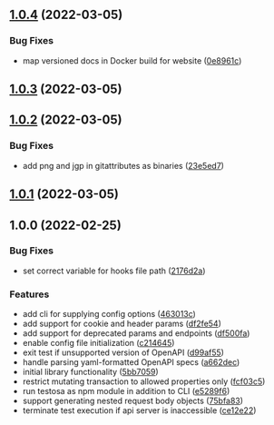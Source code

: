 ## [1.0.4](https://github.com/testosa-com/testosa/compare/v1.0.3...v1.0.4) (2022-03-05)


### Bug Fixes

* map versioned docs in Docker build for website ([0e8961c](https://github.com/testosa-com/testosa/commit/0e8961c3cebcb155a116fe205256dbdd625c2e19))

## [1.0.3](https://github.com/testosa-com/testosa/compare/v1.0.2...v1.0.3) (2022-03-05)

## [1.0.2](https://github.com/testosa-com/testosa/compare/v1.0.1...v1.0.2) (2022-03-05)


### Bug Fixes

* add png and jgp in gitattributes as binaries ([23e5ed7](https://github.com/testosa-com/testosa/commit/23e5ed7a182848727f6794de09f6a840b096869f))

## [1.0.1](https://github.com/testosa-com/testosa/compare/v1.0.0...v1.0.1) (2022-03-05)

## 1.0.0 (2022-02-25)


### Bug Fixes

* set correct variable for hooks file path ([2176d2a](https://github.com/testosa-com/testosa/commit/2176d2ad3e58fda7c3f0f20211133536a4e70a31))


### Features

* add cli for supplying config options ([463013c](https://github.com/testosa-com/testosa/commit/463013c18e6622f95d1af98cadbb8a0aee144c39))
* add support for cookie and header params ([df2fe54](https://github.com/testosa-com/testosa/commit/df2fe542720952c7b3fce2f80674e47a6b095db2))
* add support for deprecated params and endpoints ([df500fa](https://github.com/testosa-com/testosa/commit/df500faf65ca5870222973286d4ad79923c5afce))
* enable config file initialization ([c214645](https://github.com/testosa-com/testosa/commit/c21464570461e823b5edfc22ae1ae94284359f16))
* exit test if unsupported version of OpenAPI ([d99af55](https://github.com/testosa-com/testosa/commit/d99af551b4f02dec643ab2286da6221867d00ad3))
* handle parsing yaml-formatted OpenAPI specs ([a662dec](https://github.com/testosa-com/testosa/commit/a662decdfdcf7958a2220debe0256a8185be95e7))
* initial library functionality ([5bb7059](https://github.com/testosa-com/testosa/commit/5bb7059bbf79e6136f89547a1c3bc39936cf9a9e))
* restrict mutating transaction to allowed properties only ([fcf03c5](https://github.com/testosa-com/testosa/commit/fcf03c5b0a8e0c165664d8829a355bb45223d4a0))
* run testosa as npm module in addition to CLI ([e5289f6](https://github.com/testosa-com/testosa/commit/e5289f6c2a2c7f4abe984bc1a0f32ce623f19b91))
* support generating nested request body objects ([75bfa83](https://github.com/testosa-com/testosa/commit/75bfa832ede120adebfb4ed8ebfa00c62e2b0ec8))
* terminate test execution if api server is inaccessible ([ce12e22](https://github.com/testosa-com/testosa/commit/ce12e2263481989983b53525431ea5a624f0d10a))
